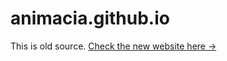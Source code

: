 # animacia.github.io
This is old source.
<a href="https://matushatala.github.io/animation/">Check the new website here →</a>

